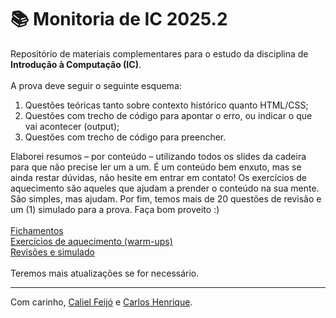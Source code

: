 # 📚 Monitoria de IC 2025.2 
Repositório de materiais complementares para o estudo da disciplina de **Introdução à Computação (IC)**.
<br>
<br>
A prova deve seguir o seguinte esquema:
1. Questões teóricas tanto sobre contexto histórico quanto HTML/CSS;
2. Questões com trecho de código para apontar o erro, ou indicar o que vai acontecer (output);
3. Questões com trecho de código para preencher.

Elaborei resumos – por conteúdo – utilizando todos os slides da cadeira para que não precise ler um a um. É um conteúdo bem enxuto, mas se ainda restar dúvidas, não hesite em entrar em contato! Os exercícios de aquecimento são aqueles que ajudam a prender o conteúdo na sua mente. São simples, mas ajudam. Por fim, temos mais de 20 questões de revisão e um (1) simulado para a prova. Faça bom proveito :)
<br>
<br>
[Fichamentos](https://github.com/poeisie/ic-course/tree/main/assets)
<br>
[Exercícios de aquecimento (warm-ups)](https://github.com/poeisie/ic-course/tree/main/assets%2Fwarm-ups)
<br>
[Revisões e simulado](https://github.com/poeisie/ic-course/tree/main/assets/mock%20exams)
<br>
<br>
Teremos mais atualizações se for necessário.

---
Com carinho, [Caliel Feijó](https://github.com/poeisie) e [Carlos Henrique](https://github.com/carlos-henriquedev).
